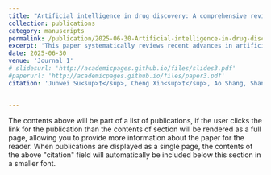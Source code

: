 ```yaml
---
title: "Artificial intelligence in drug discovery: A comprehensive review with a case study on hyperuricemia, gout arthritis, and hyperuricemic nephropathy "
collection: publications
category: manuscripts
permalink: /publication/2025-06-30-Artificial-intelligence-in-drug-discovery
excerpt: 'This paper systematically reviews recent advances in artificial intelligence (AI), with a particular focus on machine learning (ML), across the entire drug discovery pipeline. '
date: 2025-06-30
venue: 'Journal 1'
# slidesurl: 'http://academicpages.github.io/files/slides3.pdf'
#paperurl: 'http://academicpages.github.io/files/paper3.pdf'
citation: 'Junwei Su<sup>†</sup>, Cheng Xin<sup>†</sup>, Ao Shang, Shan Wu, Zhenzhen Xie, Ruogu Xiong, Xiaoyu Xu, Cheng Zhang, Guang Chen, Yau-Tuen Chan, Guoyi Tang<sup>*</sup>, Ning Wang, Yong Xu, Yibin Feng<sup>*</sup>(2025). <i>Artificial intelligence in drug discovery: A comprehensive review with a case study on hyperuricemia, gout arthritis, and hyperuricemic nephropathy</i>. Acta Pharmaceutica Sinica B.'


---
```


The contents above will be part of a list of publications, if the user clicks the link for the publication than the contents of section will be rendered as a full page, allowing you to provide more information about the paper for the reader. When publications are displayed as a single page, the contents of the above "citation" field will automatically be included below this section in a smaller font.